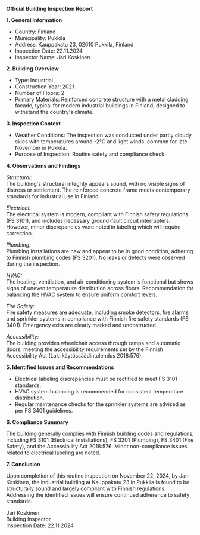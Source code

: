 **Official Building Inspection Report**

**1. General Information**

- Country: Finland  
- Municipality: Pukkila  
- Address: Kauppakatu 23, 02610 Pukkila, Finland  
- Inspection Date: 22.11.2024  
- Inspector Name: Jari Koskinen

**2. Building Overview**

- Type: Industrial  
- Construction Year: 2021  
- Number of Floors: 2  
- Primary Materials: Reinforced concrete structure with a metal cladding facade, typical for modern industrial buildings in Finland, designed to withstand the country's climate.

**3. Inspection Context**

- Weather Conditions: The inspection was conducted under partly cloudy skies with temperatures around -2°C and light winds, common for late November in Pukkila.  
- Purpose of Inspection: Routine safety and compliance check.

**4. Observations and Findings**

*Structural:*  
The building's structural integrity appears sound, with no visible signs of distress or settlement. The reinforced concrete frame meets contemporary standards for industrial use in Finland.

*Electrical:*  
The electrical system is modern, compliant with Finnish safety regulations (FS 3101), and includes necessary ground-fault circuit interrupters. However, minor discrepancies were noted in labeling which will require correction.

*Plumbing:*  
Plumbing installations are new and appear to be in good condition, adhering to Finnish plumbing codes (FS 3201). No leaks or defects were observed during the inspection.

*HVAC:*  
The heating, ventilation, and air-conditioning system is functional but shows signs of uneven temperature distribution across floors. Recommendation for balancing the HVAC system to ensure uniform comfort levels.

*Fire Safety:*  
Fire safety measures are adequate, including smoke detectors, fire alarms, and sprinkler systems in compliance with Finnish fire safety standards (FS 3401). Emergency exits are clearly marked and unobstructed.

*Accessibility:*  
The building provides wheelchair access through ramps and automatic doors, meeting the accessibility requirements set by the Finnish Accessibility Act (Laki käytössäädintulehdus 2018:576).

**5. Identified Issues and Recommendations**

- Electrical labeling discrepancies must be rectified to meet FS 3101 standards.
- HVAC system balancing is recommended for consistent temperature distribution.
- Regular maintenance checks for the sprinkler systems are advised as per FS 3401 guidelines.

**6. Compliance Summary**

The building generally complies with Finnish building codes and regulations, including FS 3101 (Electrical Installations), FS 3201 (Plumbing), FS 3401 (Fire Safety), and the Accessibility Act 2018:576. Minor non-compliance issues related to electrical labeling are noted.

**7. Conclusion**

Upon completion of this routine inspection on November 22, 2024, by Jari Koskinen, the industrial building at Kauppakatu 23 in Pukkila is found to be structurally sound and largely compliant with Finnish regulations. Addressing the identified issues will ensure continued adherence to safety standards.

Jari Koskinen  
Building Inspector  
Inspection Date: 22.11.2024